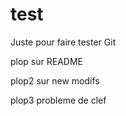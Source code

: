 test
====

Juste pour faire tester Git

plop sur README

plop2 sur new modifs


plop3 probleme de clef
